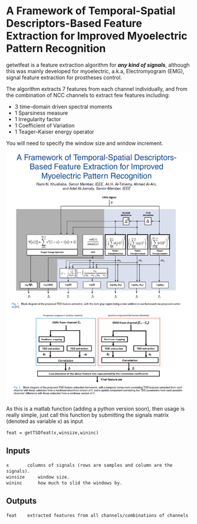 A Framework of Temporal-Spatial Descriptors-Based Feature Extraction for Improved Myoelectric Pattern Recognition
=================================================================================================================
getwtfeat is a feature extraction algorithm for ***any kind of signals***, although this was mainly developed for myoelectric, a.k.a, Electromyogram (EMG), signal feature extraction for prostheses control. 

The algorithm extracts 7 features from each channel individually, and from the combination of NCC channels to extract few features including:

* 3 time-domain driven spectral moments 
* 1 Sparsiness measure
* 1 Irregularity factor
* 1 Coefficient of Variation
* 1 Teager–Kaiser energy operator
 

You will need to specify the window size and window increment. 

![Alt text](TSD.png?raw=true "TSD")

As this is a matlab function (adding a python version soon), then usage is really simple, just call this function by submitting the signals matrix (denoted as variable x) as input

	feat = getTSDfeat(x,winsize,wininc)

## Inputs
	x 		columns of signals (rows are samples and column are the signals).
	winsize 	window size.
	wininc		how much to slid the windows by.
	
## Outputs
	feat	extracted features from all channels/combinations of channels
